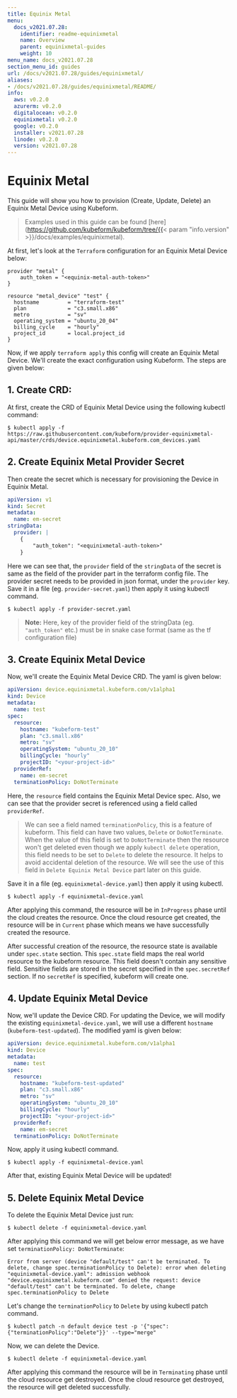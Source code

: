 ```yaml
---
title: Equinix Metal
menu:
  docs_v2021.07.28:
    identifier: readme-equinixmetal
    name: Overview
    parent: equinixmetal-guides
    weight: 10
menu_name: docs_v2021.07.28
section_menu_id: guides
url: /docs/v2021.07.28/guides/equinixmetal/
aliases:
- /docs/v2021.07.28/guides/equinixmetal/README/
info:
  aws: v0.2.0
  azurerm: v0.2.0
  digitalocean: v0.2.0
  equinixmetal: v0.2.0
  google: v0.2.0
  installer: v2021.07.28
  linode: v0.2.0
  version: v2021.07.28
---
```


# Equinix Metal

This guide will show you how to provision (Create, Update, Delete) an Equinix Metal Device using Kubeform.

> Examples used in this guide can be found [here](https://github.com/kubeform/kubeform/tree/{{< param "info.version" >}}/docs/examples/equinixmetal).

At first, let's look at the `Terraform` configuration for an Equinix Metal Device below:

```
provider "metal" {
    auth_token = "<equinix-metal-auth-token>"
}

resource "metal_device" "test" {
  hostname         = "terraform-test"
  plan             = "c3.small.x86"
  metro            = "sv"
  operating_system = "ubuntu_20_04"
  billing_cycle    = "hourly"
  project_id       = local.project_id
}
```

Now, if we apply `terraform apply` this config will create an Equinix Metal Device. We'll create the exact configuration using Kubeform. The steps are given below:

## 1. Create CRD:

At first, create the CRD of Equinix Metal Device using the following kubectl command:

```console
$ kubectl apply -f https://raw.githubusercontent.com/kubeform/provider-equinixmetal-api/master/crds/device.equinixmetal.kubeform.com_devices.yaml
```

## 2. Create Equinix Metal Provider Secret

Then create the secret which is necessary for provisioning the Device in Equinix Metal.

```yaml
apiVersion: v1
kind: Secret
metadata:
  name: em-secret
stringData:
  provider: |
    {
        "auth_token": "<equinixmetal-auth-token>"
    }
```

Here we can see that, the `provider` field of the `stringData` of the secret is same as the field of the provider part in the terraform config file. The provider secret needs to be provided in json format, under the `provider` key. Save it in a file (eg. `provider-secret.yaml`) then apply it using kubectl command.

```console
$ kubectl apply -f provider-secret.yaml
```

> **Note:** Here, key of the provider field of the stringData (eg. `"auth_token"` etc.) must be in snake case format (same as the tf configuration file)

## 3. Create Equinix Metal Device

Now, we'll create the Equinix Metal Device CRD. The yaml is given below:

```yaml
apiVersion: device.equinixmetal.kubeform.com/v1alpha1
kind: Device
metadata:
  name: test
spec:
  resource:
    hostname: "kubeform-test"
    plan: "c3.small.x86"
    metro: "sv"
    operatingSystem: "ubuntu_20_10"
    billingCycle: "hourly"
    projectID: "<your-project-id>"
  providerRef:
    name: em-secret
  terminationPolicy: DoNotTerminate
```

Here, the `resource` field contains the Equinix Metal Device spec. Also, we can see that the provider secret is referenced using a field called `providerRef`.

> We can see a field named `terminationPolicy`, this is a feature of kubeform. This field can have two values, `Delete` or `DoNotTerminate`. When the value of this field is set to `DoNotTerminate` then the resource won't get deleted even though we apply `kubectl delete` operation, this field needs to be set to `Delete` to delete the resource. It helps to avoid accidental deletion of the resource. We will see the use of this field in `Delete Equinix Metal Device` part later on this guide. 

Save it in a file (eg. `equinixmetal-device.yaml`) then apply it using kubectl.

```console
$ kubectl apply -f equinixmetal-device.yaml
```

After applying this command, the resource will be in `InProgress` phase until the cloud creates the resource. Once the cloud resource get created, the resource will be in `Current` phase which means we have successfully created the resource.

After successful creation of the resource, the resource state is available under `spec.state` section. This `spec.state` field maps the real world resource to the kubeform resource. This field doesn't contain any sensitive field. Sensitive fields are stored in the secret specified in the `spec.secretRef` section. If no `secretRef` is specified, kubeform will create one.


## 4. Update Equinix Metal Device

Now, we'll update the Device CRD. For updating the Device, we will modify the existing `equinixmetal-device.yaml`, we will use a different `hostname` (`kubeform-test-updated`). The modified yaml is given below:

```yaml
apiVersion: device.equinixmetal.kubeform.com/v1alpha1
kind: Device
metadata:
  name: test
spec:
  resource:
    hostname: "kubeform-test-updated"
    plan: "c3.small.x86"
    metro: "sv"
    operatingSystem: "ubuntu_20_10"
    billingCycle: "hourly"
    projectID: "<your-project-id>"
  providerRef:
    name: em-secret
  terminationPolicy: DoNotTerminate
```

Now, apply it using kubectl command.

```console
$ kubectl apply -f equinixmetal-device.yaml
```

After that, existing Equinix Metal Device will be updated!

## 5. Delete Equinix Metal Device

To delete the Equinix Metal Device just run:

```console
$ kubectl delete -f equinixmetal-device.yaml
```

After applying this command we will get below error message, as we have set `terminationPolicy: DoNotTerminate`:

```text
Error from server (device "default/test" can't be terminated. To delete, change spec.terminationPolicy to Delete): error when deleting "equinixmetal-device.yaml": admission webhook "device.equinixmetal.kubeform.com" denied the request: device "default/test" can't be terminated. To delete, change spec.terminationPolicy to Delete
```

Let's change the `terminationPolicy` to `Delete` by using kubectl patch command.

```console
$ kubectl patch -n default device test -p '{"spec":{"terminationPolicy":"Delete"}}' --type="merge"
```

Now, we can delete the Device.

```console
$ kubectl delete -f equinixmetal-device.yaml
```

After applying this command the resource will be in `Terminating` phase until the cloud resource get destroyed. Once the cloud resource get destroyed, the resource will get deleted successfully. 
